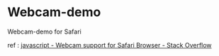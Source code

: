 # Webcam-demo

Webcam-demo for Safari

ref : [javascript - Webcam support for Safari Browser - Stack Overflow](https://stackoverflow.com/questions/36834711/webcam-support-for-safari-browser)
